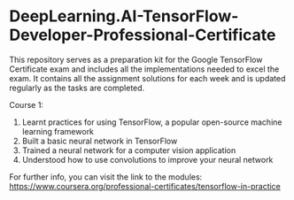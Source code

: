 # DeepLearning.AI-TensorFlow-Developer-Professional-Certificate
This repository serves as a preparation kit for the Google TensorFlow Certificate exam and includes all the implementations needed to excel the exam.
It contains all the assignment solutions for each week and is updated regularly as the tasks are completed.

Course 1:
1. Learnt practices for using TensorFlow, a popular open-source machine learning framework
2. Built a basic neural network in TensorFlow
3. Trained a neural network for a computer vision application
4. Understood how to use convolutions to improve your neural network

For further info, you can visit the link to the modules:
https://www.coursera.org/professional-certificates/tensorflow-in-practice
